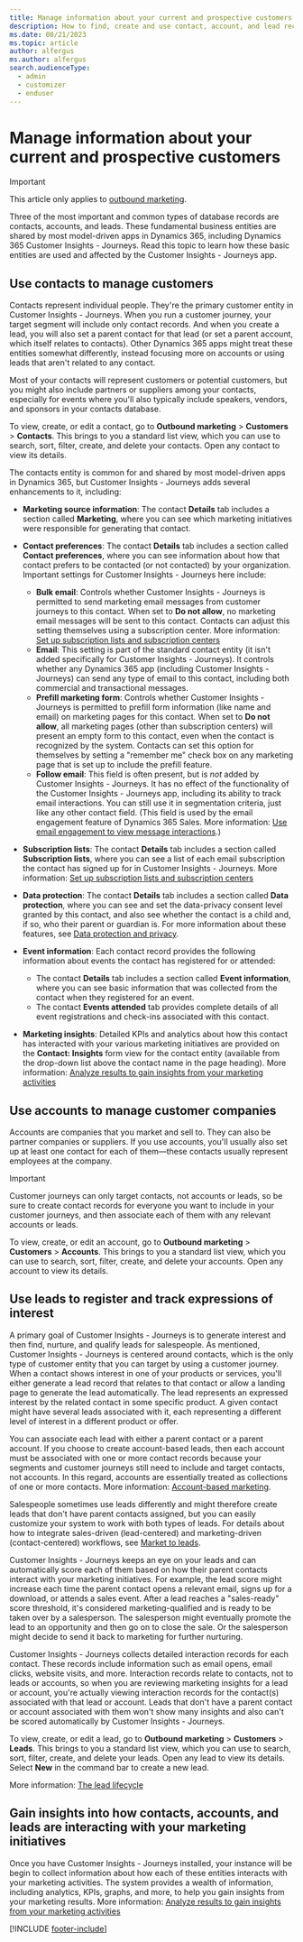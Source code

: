 ```yaml
---
title: Manage information about your current and prospective customers
description: How to find, create and use contact, account, and lead records in Dynamics 365 Customer Insights - Journeys.
ms.date: 08/21/2023
ms.topic: article
author: alfergus
ms.author: alfergus
search.audienceType: 
  - admin
  - customizer
  - enduser
---
```


# Manage information about your current and prospective customers

> [!IMPORTANT]
> This article only applies to [outbound marketing](/dynamics365/marketing/user-guide).

Three of the most important and common types of database records are contacts, accounts, and leads. These fundamental business entities are shared by most model-driven apps in Dynamics 365, including Dynamics 365 Customer Insights - Journeys. Read this topic to learn how these basic entities are used and affected by the Customer Insights - Journeys app.

<a name="contacts"></a>

## Use contacts to manage customers

Contacts represent individual people. They're the primary customer entity in Customer Insights - Journeys. When you run a customer journey, your target segment will include only contact records. And when you create a lead, you will also set a parent contact for that lead (or set a parent account, which itself relates to contacts). Other Dynamics 365 apps might treat these entities somewhat differently, instead focusing more on accounts or using leads that aren't related to any contact.

Most of your contacts will represent customers or potential customers, but you might also include partners or suppliers among your contacts, especially for events where you'll also typically include speakers, vendors, and sponsors in your contacts database.

To view, create, or edit a contact, go to **Outbound marketing** > **Customers** > **Contacts**. This brings to you a standard list view, which you can use to search, sort, filter, create, and delete your contacts. Open any contact to view its details.

The contacts entity is common for and shared by most model-driven apps in Dynamics 365, but Customer Insights - Journeys adds several enhancements to it, including:

- **Marketing source information**: The contact **Details** tab includes a section called **Marketing**, where you can see which marketing initiatives were responsible for generating that contact.
- **Contact preferences**: The contact **Details** tab includes a section called **Contact preferences**, where you can see information about how that contact prefers to be contacted (or not contacted) by your organization. Important settings for Customer Insights - Journeys here include:
  - **Bulk email**: Controls whether Customer Insights - Journeys is permitted to send marketing email messages from customer journeys to this contact. When set to **Do not allow**, no marketing email messages will be sent to this contact. Contacts can adjust this setting themselves using a subscription center. More information: [Set up subscription lists and subscription centers](set-up-subscription-center.md)
  - **Email**: This setting is part of the standard contact entity (it isn't added specifically for Customer Insights - Journeys). It controls whether any Dynamics 365 app (including Customer Insights - Journeys) can send any type of email to this contact, including both commercial and transactional messages.
  - **Prefill marketing form**: Controls whether Customer Insights - Journeys is permitted to prefill form information (like name and email) on marketing pages for this contact.  When set to **Do not allow**, all marketing pages (other than subscription centers) will present an empty form to this contact, even when the contact is recognized by the system. Contacts can set this option for themselves by setting a "remember me" check box on any marketing page that is set up to include the prefill feature.
  - **Follow email**: This field is often present, but is *not* added by Customer Insights - Journeys. It has no effect of the functionality of the Customer Insights - Journeys app, including its ability to track email interactions. You can still use it in segmentation criteria, just like any other contact field. (This field is used by the email engagement feature of Dynamics 365 Sales. More information:
 [Use email engagement to view message interactions](/dynamics365/ai/sales/email-engagement).)

- **Subscription lists**: The contact **Details** tab includes a section called **Subscription lists**, where you can see a list of each email subscription the contact has signed up for in Customer Insights - Journeys. More information: [Set up subscription lists and subscription centers](set-up-subscription-center.md)
- **Data protection**: The contact **Details** tab includes a section called **Data protection**, where you can see and set the data-privacy consent level granted by this contact, and also see whether the contact is a child and, if so, who their parent or guardian is. For more information about these features, see [Data protection and privacy](privacy.md).
- **Event information**: Each contact record provides the following information about events the contact has registered for or attended:
    - The contact **Details** tab includes a section called **Event information**, where you can see basic information that was collected from the contact when they registered for an event.
    - The contact **Events attended** tab provides complete details of all event registrations and check-ins associated with this contact.
- **Marketing insights**: Detailed KPIs and analytics about how this contact has interacted with your various marketing initiatives are provided on the **Contact: Insights** form view for the contact entity (available from the drop-down list above the contact name in the page heading). More information: [Analyze results to gain insights from your marketing activities](insights.md)

## Use accounts to manage customer companies

Accounts are companies that you market and sell to. They can also be partner companies or suppliers. If you use accounts, you'll usually also set up at least one contact for each of them&mdash;these contacts usually represent employees at the company.

> [!IMPORTANT]
> Customer journeys can only target contacts, not accounts or leads, so be sure to create contact records for everyone you want to include in your customer journeys, and then associate each of them with any relevant accounts or leads.

To view, create, or edit an account, go to **Outbound marketing** > **Customers** > **Accounts**. This brings to you a standard list view, which you can use to search, sort, filter, create, and delete your accounts. Open any account to view its details.

<a name="leads-in-marketing"></a>

## Use leads to register and track expressions of interest

A primary goal of Customer Insights - Journeys is to generate interest and then find, nurture, and qualify leads for salespeople. As mentioned, Customer Insights - Journeys is centered around contacts, which is the only type of customer entity that you can target by using a customer journey. When a contact shows interest in one of your products or services, you'll either generate a lead record that relates to that contact or allow a landing page to generate the lead automatically. The lead represents an expressed interest by the related contact in some specific product. A given contact might have several leads associated with it, each representing a different level of interest in a different product or offer.

You can associate each lead with either a parent contact or a parent account. If you choose to create account-based leads, then each account must be associated with one or more contact records because your segments and customer journeys still need to include and target contacts, not accounts. In this regard, accounts are essentially treated as collections of one or more contacts. More information: [Account-based marketing](account-based-marketing.md).

Salespeople sometimes use leads differently and might therefore create leads that don't have parent contacts assigned, but you can easily customize your system to work with both types of leads. For details about how to integrate sales-driven (lead-centered) and marketing-driven (contact-centered) workflows, see [Market to leads](market-to-leads.md).

Customer Insights - Journeys keeps an eye on your leads and can automatically score each of them based on how their parent contacts interact with your marketing initiatives. For example, the lead score might increase each time the parent contact opens a relevant email, signs up for a download, or attends a sales event. After a lead reaches a "sales-ready" score threshold, it's considered marketing-qualified and is ready to be taken over by a salesperson. The salesperson might eventually promote the lead to an opportunity and then go on to close the sale. Or the salesperson might decide to send it back to marketing for further nurturing.

Customer Insights - Journeys collects detailed interaction records for each contact. These records include information such as email opens, email clicks, website visits, and more. Interaction records relate to contacts, not to leads or accounts, so when you are reviewing marketing insights for a lead or account, you're actually viewing interaction records for the contact(s) associated with that lead or account. Leads that don't have a parent contact or account associated with them won't show many insights and also can't be scored automatically by Customer Insights - Journeys.

To view, create, or edit a lead, go to **Outbound marketing** > **Customers** > **Leads**. This brings to you a standard list view, which you can use to search, sort, filter, create, and delete your leads. Open any lead to view its details. Select **New** in the command bar to create a new lead.

More information: [The lead lifecycle](lead-lifecycle.md)

## Gain insights into how contacts, accounts, and leads are interacting with your marketing initiatives

Once you have Customer Insights - Journeys installed, your instance will be begin to collect information about how each of these entities interacts with your marketing activities. The system provides a wealth of information, including analytics, KPIs, graphs, and more, to help you gain insights from your marketing results. More information: [Analyze results to gain insights from your marketing activities](insights.md)

[!INCLUDE [footer-include](./includes/footer-banner.md)]
